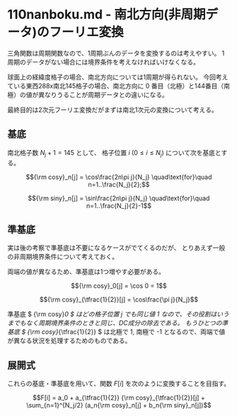# 110nanboku.md - 南北方向(非周期データ)のフーリエ変換

三角関数は周期関数なので、1周期ぶんのデータを変換するのは考えやすい。
1周期のデータがない場合には境界条件を考えなければいけなくなる。

球面上の経緯度格子の場合、南北方向については1周期が得られない。
今回考えている東西288x南北145格子の場合、南北方向に 0 番目（北極）と144番目（南極）の値が異なりうることが周期データとの違いになる。

最終目的は2次元フーリエ変換だがまずは南北1次元の変換について考える。

## 基底

南北格子数 $N_j+1=145$ として、
格子位置 $i$ ($0\le i\le N_j$) について次を基底とする。
```math
{\rm cosy}_n[j] = \cos\frac{2n\pi j}{N_j}
\quad\text{for}\quad n=1..\frac{N_j}{2};
```
```math
{\rm siny}_n[j] = \sin\frac{2n\pi j}{N_j}
\quad\text{for}\quad n=1..\frac{N_j}{2}-1
```

## 準基底

実は後の考察で準基底は不要になるケースがでてくるのだが、
とりあえず一般の非周期境界条件について考えておく。

両端の値が異なるため、準基底は1つ増やす必要がある。

```math
{\rm cosy}_0[j] = \cos 0 = 1
```
```math
{\rm cosy}_{\tfrac{1}{2}}[j] = \cos\frac{\pi j}{N_j}
```

準基底
$ {\rm cosy}_0 $
はどの格子位置 $j$ でも同じ値 1 なので、その役割はいうまでもなく周期境界条件のときと同じ、DC成分の除去である。
もうひとつの準基底
$ {\rm cosy}_{\tfrac{1}{2}} $
は北極で 1, 南極で -1 となるので、両端で値が異なる状況を処理するためのものである。

## 展開式

これらの基底・準基底を用いて、関数 $F[i]$ を次のように変換することを目指す。

```math
F[i] = a_0
+ a_{\tfrac{1}{2}} {\rm cosy}_{\tfrac{1}{2}}[j]
+ \sum_{n=1}^{N_j/2} (a_n{\rm cosy}_n[j] + b_n{\rm siny}_n[j])
```

